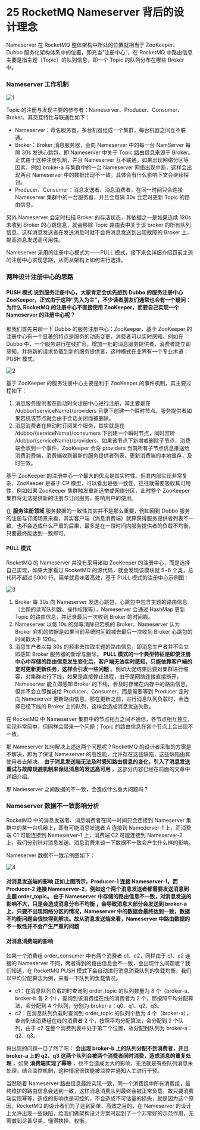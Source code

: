 # 25 RocketMQ Nameserver 背后的设计理念

Nameserver 在 RocketMQ 整体架构中所处的位置就相当于 ZooKeeper、Dubbo 服务化架构体系中的位置，即充当“注册中心”，在 RocketMQ 中路由信息主要是指主题（Topic）的队列信息，即一个 Topic 的队列分布在哪些 Broker 中。

### Nameserver 工作机制

![1](assets/20200825230505161.png)

Topic 的注册与发现主要的参与者：Nameserver、Producer、Consumer、Broker。其交互特性与联通性如下：

- Nameserver：命名服务器，多台机器组成一个集群，每台机器之间互不联通。
- Broker：Broker 消息服务器，会向 Nameserver 中的每一台 NamServer 每隔 30s 发送心跳包，即 Nameserver 中关于 Topic 路由信息来源于 Broker。正式由于这种注册机制，并且 Nameserver 互不联通，如果出现网络分区等因素，例如 broker-a 与集群中的一台 Nameserver 网络出现中断，这样会出现两台 Nameserver 中的数据出现不一致。具体会有什么影响下文会继续探讨。
- Producer、Consumer：消息发送者、消息消费者，在同一时间只会连接 Nameserver 集群中的一台服务器，并且会每隔 30s 会定时更新 Topic 的路由信息。

另外 Nameserver 会定时扫描 Broker 的存活状态，其依据之一是如果连续 120s 未收到 Broker 的心跳信息，就会移除 Topic 路由表中关于该 broker 的所有队列信息，这样消息发送者在发送消息时就不会将消息发送到出现故障的 Broker 上，提高消息发送高可用性。

Nameserver 采用的注册中心模式为——PULL 模式，接下来会详细介绍目前主流的注册中心实现思路，从而从架构上如何进行选择。

### 两种设计注册中心的思路

#### **PUSH 模式** 说到服务注册中心，大家肯定会优先想到 Dubbo 的服务注册中心 ZooKeeper，正式由于这种“先入为主”，不少读者朋友们通常也会有一个疑问：为什么 RocketMQ 的注册中心不直接使用 ZooKeeper，而要自己实现一个 Nameserver 的注册中心呢？

那我们首先来聊一下 Dubbo 的服务注册中心：ZooKeeper，基于 ZooKeeper 的注册中心有一个显著的特点是服务的动态变更，消费者可以实时感知。例如在 Dubbo 中，一个服务进行在线扩容，增加一批的消息服务提供者，消费者能立即感知，并将新的请求负载到新的服务提供者，这种模式在业界有一个专业术语：PUSH 模式。

![2](assets/20200825230524735.png)

基于 ZooKeeper 的服务注册中心主要是利于 ZooKeeper 的事件机制，其主要过程如下：

1. 消息服务提供者在启动时向注册中心进行注册，其主要是在 /dubbo/{serviceName}/providers 目录下创建一个瞬时节点。服务提供者如果宕机该节点就会由于会话关闭而被删除。
1. 消息消费者在启动时订阅某个服务，其实就是在 /dubbo/{serviceName}/consumers 下创建一个瞬时节点，同时监听 /dubbo/{serviceName}/providers，如果该节点下新增或删除子节点，消费端会收到一个事件，ZooKeeper 会将 providers 当前所有子节点信息推送给消费消费端，消费端收到最新的服务提供者列表，更新消费端的本地缓存，及时生效。

基于 ZooKeeper 的注册中心一个最大的优点是其实时性。但其内部实现非常复杂，ZooKeeper 是基于 CP 模型，可以看出是强一致性，往往就需要吸收其可用性，例如如果 ZooKeeper 集群触发重新选举或网络分区，此时整个 ZooKeeper 集群将无法提供新的注册与订阅服务，影响用户的使用。

在 **服务注册领域** 服务数据的一致性其实并不是那么重要，例如回到 Dubbo 服务的注册与订阅场景来看，其实客户端（消息消费端）就算获得服务提供者列表不一致，也不会造成什么严重的后果，最多是在一段时间内服务提供者的负载不均衡，只要最终能达到一致即可。

#### PULL 模式

RocketMQ 的 Nameserver 并没有采用诸如 ZooKeeper 的注册中心，而是选择自己实现，如果大家看过 RocketMQ 的源代码，就会发现该模块就 5~6 个类，总代码不超过 5000 行，简单就意味着高效，基于 PULL 模式的注册中心示例图：

![3](assets/20200825230533763.png)

1. Broker 每 30s 向 Nameserver 发送心跳包，心跳包中包含主题的路由信息（主题的读写队列数、操作权限等），Nameserver 会通过 HashMap 更新 Topic 的路由信息，并记录最后一次收到 Broker 的时间戳。
1. Nameserver 以每 10s 的频率清除已宕机的 Broker，Nameserver 认为 Broker 宕机的依据是如果当前系统时间戳减去最后一次收到 Broker 心跳包的时间戳大于 120s。
1. 消息生产者以每 30s 的频率去拉取主题的路由信息，即消息生产者并不会立即感知 Broker 服务器的新增与删除。 **PULL 模式的一个典型特征是即使注册中心中存储的路由信息发生变化后，客户端无法实时感知，只能依靠客户端的定时更新更新任务，这样会引发一些问题** 。例如大促结束后要对集群进行缩容，对集群进行下线，如果是直接停止进程，由于是网络连接直接断开，Nameserver 能立即感知 Broker 的下线，会及时存储在内存中的路由信息，但并不会立即推送给 Producer、Consumer，而是需要等到 Producer 定时向 Nameserver 更新路由信息，那在更新之前，进行消息队列负载时，会选择已经下线的 Broker 上的队列，这样会造成消息发送失败。

在 RocketMQ 中 Nameserver 集群中的节点相互之间不通信，各节点相互独立，实现非常简单，但同样会带来一个问题：Topic 的路由信息在各个节点上会出现不一致。

那 Nameserver 如何解决上述这两个问题呢？RocketMQ 的设计者采取的方案是不解决，即为了保证 Nameserver 的高性能，允许存在这些缺陷，这些缺陷由其使用者去解决。 **由于消息发送端无法及时感知路由信息的变化，引入了消息发送重试与故障规避机制来保证消息的发送高可用** ，这部分内容已经在前面的文章中详细介绍。

那 Nameserver 之间数据的不一致，会造成什么重大问题吗？

### Nameserver 数据不一致影响分析

RocketMQ 中的消息发送者、消息消费者在同一时间只会连接到 Nameserver 集群中的某一台机器上，即有可能消息发送者 A 连接到 Namederver-1 上，而消费端 C1 可能连接到 Nameserver-1 上，消费端 C2 可能连接到 Nameserver-2 上，我们分别针对消息发送、消息消费来谈一下数据不一致会产生什么样的影响。

Nameserver 数据不一致示例图如下：

![4](assets/20200825230543596.png)

#### **对消息发送端的影响** 正如上图所示，Producer-1 连接 Nameserver-1，而 Producer-2 连接 Nameserver-2，例如这个两个消息发送者都需要发送消息到主题 order_topic。 **由于 Nameserver 中存储的路由信息不一致，对消息发送的影响不大，只是会造成消息分布不均衡** ，会导致消息大部分会发送到 broker-a 上，只要不出现网络分区的情况，Nameserver 中的数据会最终达到一致，数据不均衡问题会很快得到解决。故从消息发送端来看，Nameserver 中路由数据的不一致性并不会产生严重的问题

#### **对消息消费端的影响**

如果一个消费组 order_consumer 中有两个消费者 c1、c2，同样由于 c1、c2 连接的 Nameserver 不同，两者得到的路由信息会不一致，会出现什么问题呢？我们知道，在 RocketMQ PUSH 模式下会自动进行消息消费队列的负载均衡，我们以平均分配算法为例，来看一下队列的负载情况。

- c1：在消息队列负载的时查询到 order_topic 的队列数量为 8 个（broker-a、broker-b 各 2 个），查询到该消费组在线的消费者为 2 个，那按照平均分配算法，会分配到 4 个队列，分别为 broker-a：q0、q1、q2、q3。
- c2：在消息队列负载时查询到 order_topic 的队列个数为 4 个（broker-a），查询到该消费组在线的消费者 2 个，按照平均分配算法，会分配到 2 个队列，由于 c2 在整个消费列表中处于第二个位置，故分配到队列为 broker-a：q2、q3。

将出现的问题一目了然了吧： **会出现 broker-b 上的队列分配不到消费者，并且 broker-a 上的 q2、q3 这两个队列会被两个消费者同时消费，造成消息的重复处理** ，如果 **消费端实现了幂等** ，也不会造成太大的影响，无法就是有些队列消息未处理，结合监控机制，这种情况很快能被监控并通知人工进行干预。

当然随着 Nameserver 路由信息最终实现一致，同一个消费组中所有消费组，最终维护的路由信息会达到一致，这样消息消费队列最终会被正常负载，故只要消费端实现幂等，造成的影响也是可控的，不会造成不可估量的损失，就是因为这个原因，RocketMQ 的设计者们为了达到简单、高效之目的，在 Nameserver 的设计上允许出现一些缺陷，给我们做架构设计方案时起到了一个非常好的示范作用，无需做到尽善尽美，懂得抉择、权衡。
